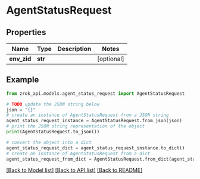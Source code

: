 # AgentStatusRequest


## Properties

Name | Type | Description | Notes
------------ | ------------- | ------------- | -------------
**env_zid** | **str** |  | [optional] 

## Example

```python
from zrok_api.models.agent_status_request import AgentStatusRequest

# TODO update the JSON string below
json = "{}"
# create an instance of AgentStatusRequest from a JSON string
agent_status_request_instance = AgentStatusRequest.from_json(json)
# print the JSON string representation of the object
print(AgentStatusRequest.to_json())

# convert the object into a dict
agent_status_request_dict = agent_status_request_instance.to_dict()
# create an instance of AgentStatusRequest from a dict
agent_status_request_from_dict = AgentStatusRequest.from_dict(agent_status_request_dict)
```
[[Back to Model list]](../README.md#documentation-for-models) [[Back to API list]](../README.md#documentation-for-api-endpoints) [[Back to README]](../README.md)



